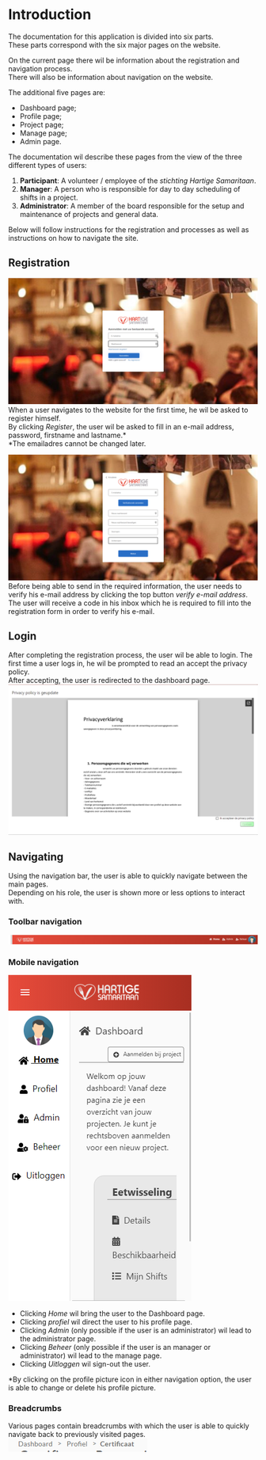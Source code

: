 # Introduction
The documentation for this application is divided into six parts.  
These parts correspond with the six major pages on the website.

On the current page there wil be information about the registration and navigation process.  
There will also be information about navigation on the website.

The additional five pages are: 
- Dashboard page;
- Profile page;
- Project page;
- Manage page;
- Admin page.

The documentation wil describe these pages from the view of the three different types of users:
1. **Participant**: A volunteer / employee of the *stichting Hartige Samaritaan*.
2. **Manager**: A person who is responsible for day to day scheduling of shifts in a project.
3. **Administrator**: A member of the board responsible for the setup and maintenance of projects and general data.

Below will follow instructions for the registration and processes as well as instructions on how to navigate the site.

## Registration
![image](../images/introduction/login.png)
When a user navigates to the website for the first time, he wil be asked to register himself.  
By clicking *Register*, the user wil be asked to fill in an e-mail address, password, firstname and lastname.*  
*The emailadres cannot be changed later.
 
![image](../images/introduction/register.png)
Before being able to send in the required information, the user needs to verify his e-mail address by clicking the top button *verify
e-mail address*.  
The user will receive a code in his inbox which he is required to fill into the registration form in order to verify his e-mail.


## Login

After completing the registration process, the user wil be able to login.
The first time a user logs in, he wil be prompted to read an accept the privacy policy.   
After accepting, the user is
redirected to the dashboard page.
![image](../images/introduction/privacypolicy.png)


## Navigating

Using the navigation bar, the user is  able to quickly navigate between the main pages.  
Depending on his role, the user is shown more or less options to interact with.

### Toolbar navigation
![image](../images/introduction/nav.png)


### Mobile navigation
![image](../images/introduction/mobilenav.png)

- Clicking *Home* wil bring the user to the Dashboard page.
- Clicking *profiel* wil direct the user to his profile page.
- Clicking *Admin* (only possible if the user is an administrator) wil lead to the administrator page.
- Clicking *Beheer* (only possible if the user is an manager or administrator) wil lead to the manage page.
- Clicking *Uitloggen* wil sign-out the user.

*By clicking on the profile picture icon in either navigation option, the user is able to change or delete his profile picture.

### Breadcrumbs
Various pages contain breadcrumbs with which the user is able to quickly navigate back to previously visited pages.  
![image](../images/introduction/Breadcrumb.png)